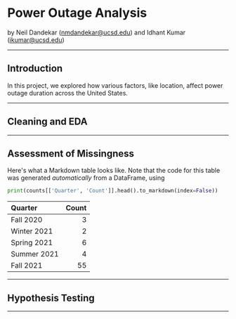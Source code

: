 # Power Outage Analysis

by Neil Dandekar (nmdandekar@ucsd.edu) and Idhant Kumar (ikumar@ucsd.edu)

---

## Introduction

In this project, we explored how various factors, like location, affect power outage duration across the United States.

---

## Cleaning and EDA

---

## Assessment of Missingness

Here's what a Markdown table looks like. Note that the code for this table was generated _automatically_ from a DataFrame, using

```py
print(counts[['Quarter', 'Count']].head().to_markdown(index=False))
```

| Quarter     | Count |
| :---------- | ----: |
| Fall 2020   |     3 |
| Winter 2021 |     2 |
| Spring 2021 |     6 |
| Summer 2021 |     4 |
| Fall 2021   |    55 |

---

## Hypothesis Testing

---
